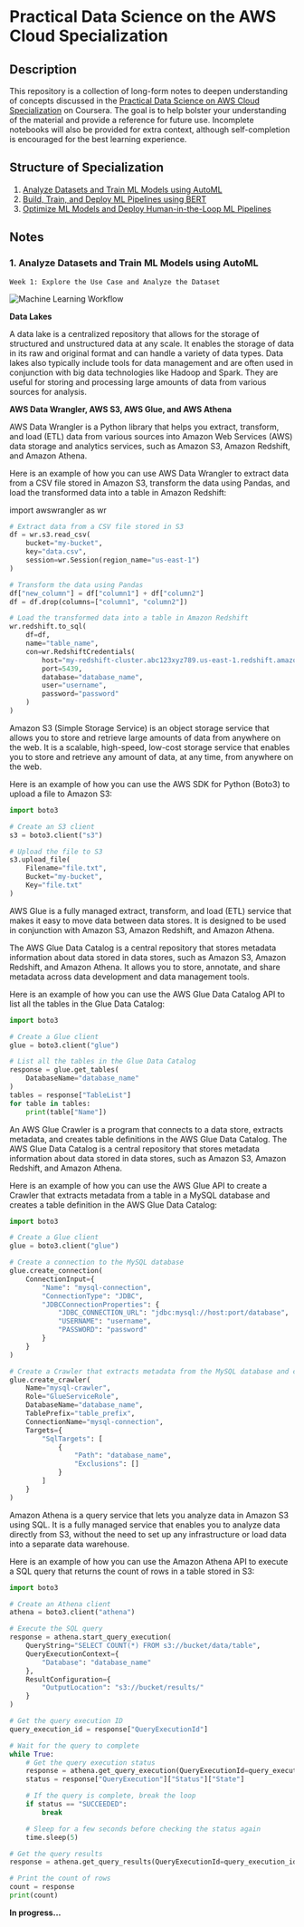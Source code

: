 # Practical Data Science on the AWS Cloud Specialization

## Description
This repository is a collection of long-form notes to deepen understanding of concepts discussed in the [Practical Data Science on AWS Cloud Specialization](https://www.coursera.org/specializations/practical-data-science) on Coursera. The goal is to help bolster your understanding of the material and provide a reference for future use. Incomplete notebooks will also be provided for extra context, although self-completion is encouraged for the best learning experience.

## Structure of Specialization
1. [Analyze Datasets and Train ML Models using AutoML](https://www.coursera.org/learn/automl-datasets-ml-models?specialization=practical-data-science)
2. [Build, Train, and Deploy ML Pipelines using BERT](https://www.coursera.org/learn/ml-pipelines-bert?specialization=practical-data-science)
3. [Optimize ML Models and Deploy Human-in-the-Loop ML Pipelines](https://www.coursera.org/learn/ml-models-human-in-the-loop-pipelines?specialization=practical-data-science)

## Notes
### 1. Analyze Datasets and Train ML Models using AutoML

    Week 1: Explore the Use Case and Analyze the Dataset

![Machine Learning Workflow](Images/Workflow.png)

__Data Lakes__

A data lake is a centralized repository that allows for the storage of structured and unstructured data at any scale. It enables the storage of data in its raw and original format and can handle a variety of data types. Data lakes also typically include tools for data management and are often used in conjunction with big data technologies like Hadoop and Spark. They are useful for storing and processing large amounts of data from various sources for analysis.

__AWS Data Wrangler, AWS S3, AWS Glue, and AWS Athena__

AWS Data Wrangler is a Python library that helps you extract, transform, and load (ETL) data from various sources into Amazon Web Services (AWS) data storage and analytics services, such as Amazon S3, Amazon Redshift, and Amazon Athena.

Here is an example of how you can use AWS Data Wrangler to extract data from a CSV file stored in Amazon S3, transform the data using Pandas, and load the transformed data into a table in Amazon Redshift:

import awswrangler as wr

```python
# Extract data from a CSV file stored in S3
df = wr.s3.read_csv(
    bucket="my-bucket",
    key="data.csv",
    session=wr.Session(region_name="us-east-1")
)

# Transform the data using Pandas
df["new_column"] = df["column1"] + df["column2"]
df = df.drop(columns=["column1", "column2"])

# Load the transformed data into a table in Amazon Redshift
wr.redshift.to_sql(
    df=df,
    name="table_name",
    con=wr.RedshiftCredentials(
        host="my-redshift-cluster.abc123xyz789.us-east-1.redshift.amazonaws.com",
        port=5439,
        database="database_name",
        user="username",
        password="password"
    )
)
```

Amazon S3 (Simple Storage Service) is an object storage service that allows you to store and retrieve large amounts of data from anywhere on the web. It is a scalable, high-speed, low-cost storage service that enables you to store and retrieve any amount of data, at any time, from anywhere on the web.

Here is an example of how you can use the AWS SDK for Python (Boto3) to upload a file to Amazon S3:

```python
import boto3

# Create an S3 client
s3 = boto3.client("s3")

# Upload the file to S3
s3.upload_file(
    Filename="file.txt",
    Bucket="my-bucket",
    Key="file.txt"
)
```

AWS Glue is a fully managed extract, transform, and load (ETL) service that makes it easy to move data between data stores. It is designed to be used in conjunction with Amazon S3, Amazon Redshift, and Amazon Athena.

The AWS Glue Data Catalog is a central repository that stores metadata information about data stored in data stores, such as Amazon S3, Amazon Redshift, and Amazon Athena. It allows you to store, annotate, and share metadata across data development and data management tools.

Here is an example of how you can use the AWS Glue Data Catalog API to list all the tables in the Glue Data Catalog:

```python
import boto3

# Create a Glue client
glue = boto3.client("glue")

# List all the tables in the Glue Data Catalog
response = glue.get_tables(
    DatabaseName="database_name"
)
tables = response["TableList"]
for table in tables:
    print(table["Name"])
```

An AWS Glue Crawler is a program that connects to a data store, extracts metadata, and creates table definitions in the AWS Glue Data Catalog. The AWS Glue Data Catalog is a central repository that stores metadata information about data stored in data stores, such as Amazon S3, Amazon Redshift, and Amazon Athena.

Here is an example of how you can use the AWS Glue API to create a Crawler that extracts metadata from a table in a MySQL database and creates a table definition in the AWS Glue Data Catalog:

```python
import boto3

# Create a Glue client
glue = boto3.client("glue")

# Create a connection to the MySQL database
glue.create_connection(
    ConnectionInput={
        "Name": "mysql-connection",
        "ConnectionType": "JDBC",
        "JDBCConnectionProperties": {
            "JDBC_CONNECTION_URL": "jdbc:mysql://host:port/database",
            "USERNAME": "username",
            "PASSWORD": "password"
        }
    }
)

# Create a Crawler that extracts metadata from the MySQL database and creates a table definition in the Glue Data Catalog
glue.create_crawler(
    Name="mysql-crawler",
    Role="GlueServiceRole",
    DatabaseName="database_name",
    TablePrefix="table_prefix",
    ConnectionName="mysql-connection",
    Targets={
        "SqlTargets": [
            {
                "Path": "database_name",
                "Exclusions": []
            }
        ]
    }
)
```

Amazon Athena is a query service that lets you analyze data in Amazon S3 using SQL. It is a fully managed service that enables you to analyze data directly from S3, without the need to set up any infrastructure or load data into a separate data warehouse.

Here is an example of how you can use the Amazon Athena API to execute a SQL query that returns the count of rows in a table stored in S3:

```python
import boto3

# Create an Athena client
athena = boto3.client("athena")

# Execute the SQL query
response = athena.start_query_execution(
    QueryString="SELECT COUNT(*) FROM s3://bucket/data/table",
    QueryExecutionContext={
        "Database": "database_name"
    },
    ResultConfiguration={
        "OutputLocation": "s3://bucket/results/"
    }
)

# Get the query execution ID
query_execution_id = response["QueryExecutionId"]

# Wait for the query to complete
while True:
    # Get the query execution status
    response = athena.get_query_execution(QueryExecutionId=query_execution_id)
    status = response["QueryExecution"]["Status"]["State"]

    # If the query is complete, break the loop
    if status == "SUCCEEDED":
        break

    # Sleep for a few seconds before checking the status again
    time.sleep(5)

# Get the query results
response = athena.get_query_results(QueryExecutionId=query_execution_id)

# Print the count of rows
count = response
print(count)

```


__In progress...__